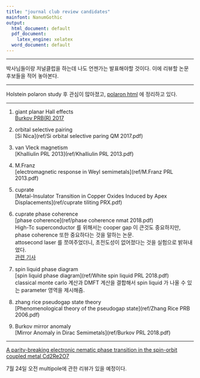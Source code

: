 ```yaml
---
title: "journal club review candidates"
mainfont: NanumGothic
output:
  html_document: default
  pdf_document:
    latex_engine: xelatex
  word_document: default
---
```






***

박사님들이랑 저널클럽을 하는데 나도 언젠가는 발표해야할 것이다. 이에 리뷰할 논문 후보들을 적어 놓아본다.


***

Holstein polaron study 후 관심이 많아졌고, [polaron html](/Users/parkjinhong/Dropbox/2-study/my_project/Mishchenko/polaron/polaron.html) 에 정리하고 있다. 

***


1. giant planar Hall effects  
[Burkov PRB(R) 2017](ref/17-Burkov-GPHE-PRB.pdf)  

1. orbital selective pairing  
[Si Nica](ref/Si orbital selective paring QM 2017.pdf)  


1. van Vleck magnetism  
[Khalliulin PRL 2013](ref/Khalliulin PRL 2013.pdf)

1. M.Franz  
[electromagnetic response in Weyl semimetals](ref/M.Franz PRL 2013.pdf)

1. cuprate  
[Metal-Insulator Transition in Copper Oxides Induced by Apex Displacements](ref/cuprate tiliting PRX.pdf)

1. cuprate phase coherence  
[phase coherence](ref/phase coherence nmat 2018.pdf)  
High-Tc superconductor 를 위해서는 cooper gap 이 큰것도 중요하지만, phase coherence 또한 중요하다는 것을 말하는 논문.  
attosecond laser 를 쪼여주었더니, 초전도성이 없어졌다는 것을 실험으로 밝혀내었다.  
[관련 기사](https://phys.org/news/2018-05-track-ultrafast-emergence-superconductivity.html)  


1. spin liquid phase diagram  
[spin liquid phase diagram](ref/White spin liquid PRL 2018.pdf)  
classical monte carlo 계산과 DMFT 계산을 결합해서 spin liquid 가 나올 수 있는 parameter 영역을 제시해줌.


1. zhang rice pseudogap state theory  
[Phenomenological theory of the pseudogap state](ref/Zhang Rice PRB 2006.pdf)  

1. Burkov mirror anomaly  
[Mirror Anomaly in Dirac Semimetals](ref/Burkov PRL 2018.pdf)

---

[A parity-breaking electronic nematicphase transition in the spin-orbitcoupled metal Cd2Re2O7](ref/journalclub/multipole.pdf) 

7월 24일 오전 multipole에 관한 리뷰가 있을 예정이다. 


